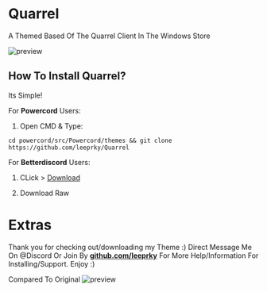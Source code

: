 # Quarrel
A Themed Based Of The Quarrel Client In The Windows Store

![preview](https://i.imgur.com/6bvkEoD.png)

## How To Install Quarrel?

Its Simple!

For **Powercord** Users:

1. Open CMD & Type:

```
cd powercord/src/Powercord/themes && git clone https://github.com/leeprky/Quarrel
```

For **Betterdiscord** Users:

1. CLick > [Download](https://raw.githubusercontent.com/leeprky/Quarrel/main/support/betterdiscord/quarral.theme)

2. Download Raw

# Extras 

Thank you for checking out/downloading my Theme :)
Direct Message Me On @Discord Or Join By **[github.com/leeprky](https://discord.gg/Ff3rqAYB89)** For More Help/Information For Installing/Support. Enjoy :)


Compared To Original
![preview](https://i.imgur.com/A8h0SjQ.png)
